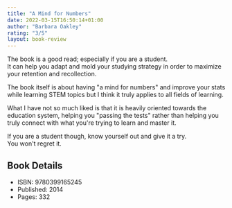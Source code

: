 ```yaml
---
title: "A Mind for Numbers"
date: 2022-03-15T16:50:14+01:00
author: "Barbara Oakley"
rating: "3/5"
layout: book-review
---
```


The book is a good read; especially if you are a student.  
It can help you adapt and mold your studying strategy in order to maximize your
retention and recollection.

The book itself is about having "a mind for numbers" and improve your stats
while learning STEM topics but I think it truly applies to all fields of
learning.

What I have not so much liked is that it is heavily oriented towards the
education system, helping you "passing the tests" rather than helping you truly
connect with what you're trying to learn and master it.

If you are a student though, know yourself out and give it a try.  
You won't regret it.


## Book Details

- ISBN: 9780399165245
- Published: 2014
- Pages: 332
